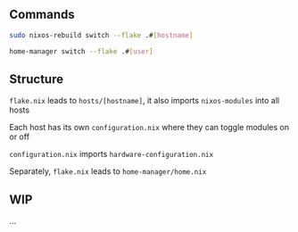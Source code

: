 ## Commands

```bash
sudo nixos-rebuild switch --flake .#[hostname]
```

```bash
home-manager switch --flake .#[user]
```

## Structure

`flake.nix` leads to `hosts/[hostname]`, it also imports `nixos-modules` into all hosts

Each host has its own `configuration.nix` where they can toggle modules on or off

`configuration.nix` imports `hardware-configuration.nix`

Separately, `flake.nix` leads to `home-manager/home.nix`

## WIP

...
